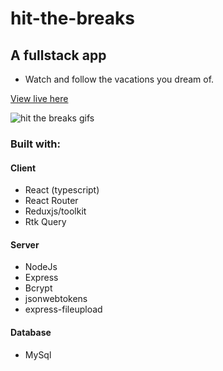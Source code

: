 # hit-the-breaks


## A fullstack app 
- Watch and follow the vacations you dream of.

[View live here](https://hit-the-breaks.herokuapp.com)


![hit the breaks gifs](https://github.com/ShlomoRussell/hit-the-breaks/blob/master/Hit-the-Breaks2.gif)

### Built with:

#### Client
- React (typescript)
- React Router
- Reduxjs/toolkit
- Rtk Query


#### Server
- NodeJs
- Express
- Bcrypt
- jsonwebtokens
- express-fileupload


#### Database
- MySql
